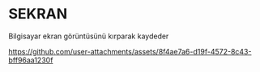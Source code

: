# SEKRAN
Bilgisayar ekran görüntüsünü kırparak kaydeder



https://github.com/user-attachments/assets/8f4ae7a6-d19f-4572-8c43-bff96aa1230f

